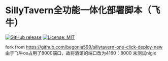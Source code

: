 # SillyTavern全功能一体化部署脚本（飞牛）

[![GitHub release](https://img.shields.io/github/release/begonia599/sillytavern-one-click-deploy-new.svg)](https://github.com/begonia599/sillytavern-one-click-deploy-new/releases)
[![License: MIT](https://img.shields.io/badge/License-MIT-yellow.svg)](https://opensource.org/licenses/MIT)

fork from https://github.com/begonia599/sillytavern-one-click-deploy-new
由于飞牛os占用了8000端口，故将酒馆的端口改为4160：8000
未测试nigix
